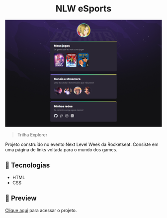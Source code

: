 <h1 align="center">NLW eSports</h1>

![preview](./.github/preview.png)

> Trilha Explorer

Projeto construído no evento Next Level Week da Rocketseat. Consiste em uma página de links voltada para o mundo dos games.

## 🚀 Tecnologias

- HTML
- CSS

## 🔗 Preview

<a href="https://edusmpaio.github.io/nlw-esports/" target="_blank">Clique aqui</a> para acessar o projeto.
